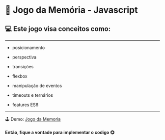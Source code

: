 # :dart: Jogo da Memória - Javascript 

## :computer: Este jogo visa conceitos como:

---
  * posicionamento
  
  * perspectiva
  
  * transições
  
  * flexbox
  
  * manipulação de eventos
  
  * timeouts e ternários
  
  * features ES6  
---


🕹 Demo: <a href="https://gamememoria.netlify.com/" target="_blank">Jogo da Memoria</a>


#### Então, fique a vontade para implementar o codigo :yum:

